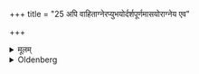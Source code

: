+++
title = "25 अपि वाहिताग्नेरप्युभयोर्दर्शपूर्णमासयोराग्नेय एव"

+++

<details><summary>मूलम्</summary>

अपि वाहिताग्नेरप्युभयोर्दर्शपूर्णमासयोराग्नेय एव स्यात् २५
</details>

<details><summary>Oldenberg</summary>

25. Or also one who has set up the sacred fires, should offer it to Agni at the festivals both of the full and of the new moon.
</details>
